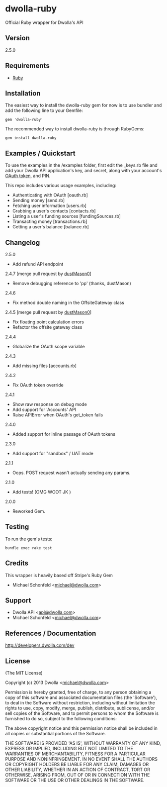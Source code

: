 # dwolla-ruby
Official Ruby wrapper for Dwolla's API

## Version
2.5.0

## Requirements
- [Ruby](http://www.ruby-lang.org/)

## Installation
The easiest way to install the dwolla-ruby gem for now is to use bundler and add the following line to your Gemfile:

   `gem 'dwolla-ruby'`

The recommended way to install dwolla-ruby is through RubyGems:

   `gem install dwolla-ruby`

## Examples / Quickstart

To use the examples in the /examples folder, first edit the _keys.rb file and add your Dwolla API application's key, and secret, along with your account's [OAuth token](https://developers.dwolla.com/dev/token), and PIN.

This repo includes various usage examples, including:

* Authenticating with OAuth [oauth.rb]
* Sending money [send.rb]
* Fetching user information [users.rb]
* Grabbing a user's contacts [contacts.rb]
* Listing a user's funding sources [fundingSources.rb]
* Transacting money [transactions.rb]
* Getting a user's balance [balance.rb]

## Changelog

2.5.0

* Add refund API endpoint

2.4.7 [merge pull request by [dustMason0](https://github.com/dustMason)]

* Remove debugging reference to 'pp' (thanks, dustMason)

2.4.6

* Fix method double naming in the OffsiteGateway class

2.4.5 [merge pull request by [dustMason0](https://github.com/dustMason)]

* Fix floating point calculation errors
* Refactor the offsite gateway class

2.4.4

* Globalize the OAuth scope variable

2.4.3

* Add missing files [accounts.rb]

2.4.2

* Fix OAuth token override

2.4.1

* Show raw response on debug mode
* Add support for 'Accounts' API
* Raise APIError when OAuth's get_token fails

2.4.0

* Added support for inline passage of OAuth tokens

2.3.0

* Add support for "sandbox" / UAT mode

2.1.1

* Oops. POST request wasn't actually sending any params.

2.1.0

* Add tests! (OMG WOOT JK </LOL>)

2.0.0

* Reworked Gem.

## Testing

To run the gem's tests:

	bundle exec rake test

## Credits

This wrapper is heavily based off Stripe's Ruby Gem

- Michael Schonfeld &lt;michael@dwolla.com&gt;

## Support

- Dwolla API &lt;api@dwolla.com&gt;
- Michael Schonfeld &lt;michael@dwolla.com&gt;

## References / Documentation

http://developers.dwolla.com/dev

## License

(The MIT License)

Copyright (c) 2013 Dwolla &lt;michael@dwolla.com&gt;

Permission is hereby granted, free of charge, to any person obtaining
a copy of this software and associated documentation files (the
'Software'), to deal in the Software without restriction, including
without limitation the rights to use, copy, modify, merge, publish,
distribute, sublicense, and/or sell copies of the Software, and to
permit persons to whom the Software is furnished to do so, subject to
the following conditions:

The above copyright notice and this permission notice shall be
included in all copies or substantial portions of the Software.

THE SOFTWARE IS PROVIDED 'AS IS', WITHOUT WARRANTY OF ANY KIND,
EXPRESS OR IMPLIED, INCLUDING BUT NOT LIMITED TO THE WARRANTIES OF
MERCHANTABILITY, FITNESS FOR A PARTICULAR PURPOSE AND NONINFRINGEMENT.
IN NO EVENT SHALL THE AUTHORS OR COPYRIGHT HOLDERS BE LIABLE FOR ANY
CLAIM, DAMAGES OR OTHER LIABILITY, WHETHER IN AN ACTION OF CONTRACT,
TORT OR OTHERWISE, ARISING FROM, OUT OF OR IN CONNECTION WITH THE
SOFTWARE OR THE USE OR OTHER DEALINGS IN THE SOFTWARE.
